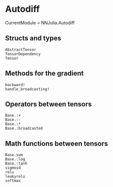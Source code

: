 # Autodiff

CurrentModule = NNJulia.Autodiff

## Structs and types

```@docs
AbstractTensor
TensorDependency
Tensor

```

## Methods for the gradient

```@docs
backward!
handle_broadcasting!
```

## Operators between tensors

```@docs
Base.:+
Base.:-
Base.:*
Base.:broadcasted
```

## Math functions between tensors

```@docs
Base.sum
Base.:log
Base.:tanh
sigmoid
relu
leakyrelu
softmax

```
